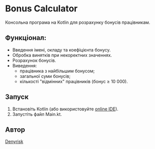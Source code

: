 # Bonus Calculator

Консольна програма на Kotlin для розрахунку бонусів працівникам.

## Функціонал:
- Введення імені, окладу та коефіцієнта бонусу.
- Обробка винятків при некоректних значеннях.
- Розрахунок бонусів.
- Виведення:
  - працівника з найбільшим бонусом;
  - загальної суми бонусів;
  - кількості "відмінних" працівників (бонус ≥ 10 000).

## Запуск

1. Встановіть Kotlin (або використовуйте [online IDE](https://play.kotlinlang.org/)).
2. Запустіть файл Main.kt.

## Автор
[Denyrisk](https://github.com/Denyrisk)
